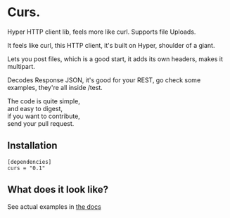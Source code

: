 # Curs.

Hyper HTTP client lib, feels more like curl. Supports file Uploads.

It feels like curl,
this HTTP client,
it's built on Hyper,
shoulder of a giant.

Lets you post files,
which is a good start,
it adds its own headers,
makes it multipart.

Decodes Response JSON,
it's good for your REST,
go check some examples,
they're all inside /test.

The code is quite simple,  
and easy to digest,  
if you want to contribute,  
send your pull request.  

## Installation
    [dependencies]
    curs = "0.1"

## What does it look like?

See actual examples in [the docs](http://bitex-la.github.io/rust-curs/curs/index.html)

    
